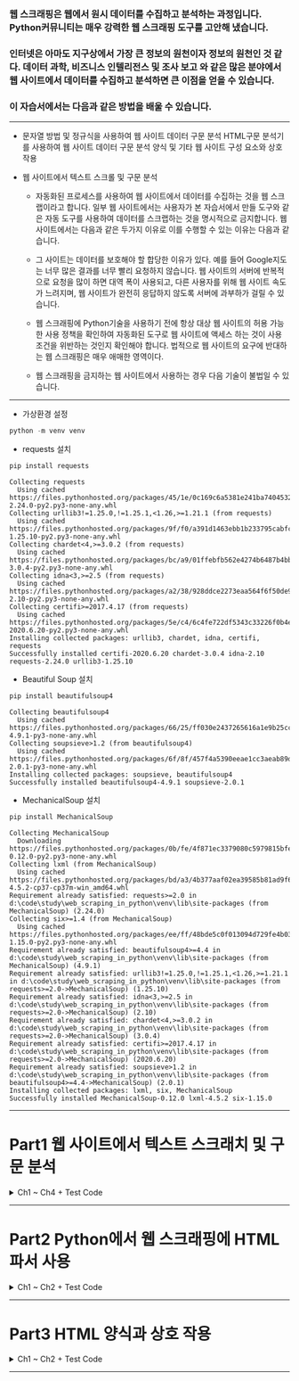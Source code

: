 ### <p>웹 스크래핑은 웹에서 원시 데이터를 수집하고 분석하는 과정입니다. Python커뮤니티는 매우 강력한 웹 스크래핑 도구를 고안해 냈습니다.</p>

### <p>인터넷은 아마도 지구상에서 가장 큰 정보의 원천이자 정보의 원천인 것 같다. 데이터 과학, 비즈니스 인텔리전스 및 조사 보고 와 같은 많은 분야에서 웹 사이트에서 데이터를 수집하고 분석하면 큰 이점을 얻을 수 있습니다.</p>

### <p>이 자습서에서는 다음과 같은 방법을 배울 수 있습니다.</p>

---

* 문자열 방법 및 정규식을 사용하여 웹 사이트 데이터 구문 분석
HTML구문 분석기를 사용하여 웹 사이트 데이터 구문 분석
양식 및 기타 웹 사이트 구성 요소와 상호 작용

* 웹 사이트에서 텍스트 스크롤 및 구문 분석
  * 자동화된 프로세스를 사용하여 웹 사이트에서 데이터를 수집하는 것을 웹 스크랩이라고 합니다. 일부 웹 사이트에서는 사용자가 본 자습서에서 만들 도구와 같은 자동 도구를 사용하여 데이터를 스크랩하는 것을 명시적으로 금지합니다. 웹 사이트에서는 다음과 같은 두가지 이유로 이를 수행할 수 있는 이유는 다음과 같습니다.

  * 그 사이트는 데이터를 보호해야 할 합당한 이유가 있다. 예를 들어 Google지도는 너무 많은 결과를 너무 빨리 요청하지 않습니다.
  웹 사이트의 서버에 반복적으로 요청을 많이 하면 대역 폭이 사용되고, 다른 사용자를 위해 웹 사이트 속도가 느려지며, 웹 사이트가 완전히 응답하지 않도록 서버에 과부하가 걸릴 수 있습니다.

  * 웹 스크래핑에 Python기술을 사용하기 전에 항상 대상 웹 사이트의 허용 가능한 사용 정책을 확인하여 자동화된 도구로 웹 사이트에 액세스 하는 것이 사용 조건을 위반하는 것인지 확인해야 합니다. 법적으로 웹 사이트의 요구에 반대하는 웹 스크래핑은 매우 애매한 영역이다.

  * 웹 스크래핑을 금지하는 웹 사이트에서 사용하는 경우 다음 기술이 불법일 수 있습니다.

---

* 가상환경 설정

```python
python -m venv venv
```

* requests 설치

```python
pip install requests
```

```console
Collecting requests
  Using cached https://files.pythonhosted.org/packages/45/1e/0c169c6a5381e241ba7404532c16a21d86ab872c9bed8bdcd4c423954103/requests-2.24.0-py2.py3-none-any.whl
Collecting urllib3!=1.25.0,!=1.25.1,<1.26,>=1.21.1 (from requests)
  Using cached https://files.pythonhosted.org/packages/9f/f0/a391d1463ebb1b233795cabfc0ef38d3db4442339de68f847026199e69d7/urllib3-1.25.10-py2.py3-none-any.whl
Collecting chardet<4,>=3.0.2 (from requests)
  Using cached https://files.pythonhosted.org/packages/bc/a9/01ffebfb562e4274b6487b4bb1ddec7ca55ec7510b22e4c51f14098443b8/chardet-3.0.4-py2.py3-none-any.whl
Collecting idna<3,>=2.5 (from requests)
  Using cached https://files.pythonhosted.org/packages/a2/38/928ddce2273eaa564f6f50de919327bf3a00f091b5baba8dfa9460f3a8a8/idna-2.10-py2.py3-none-any.whl
Collecting certifi>=2017.4.17 (from requests)
  Using cached https://files.pythonhosted.org/packages/5e/c4/6c4fe722df5343c33226f0b4e0bb042e4dc13483228b4718baf286f86d87/certifi-2020.6.20-py2.py3-none-any.whl
Installing collected packages: urllib3, chardet, idna, certifi, requests
Successfully installed certifi-2020.6.20 chardet-3.0.4 idna-2.10 requests-2.24.0 urllib3-1.25.10
```

* Beautiful Soup 설치

```python
pip install beautifulsoup4
```

```console
Collecting beautifulsoup4
  Using cached https://files.pythonhosted.org/packages/66/25/ff030e2437265616a1e9b25ccc864e0371a0bc3adb7c5a404fd661c6f4f6/beautifulsoup4-4.9.1-py3-none-any.whl
Collecting soupsieve>1.2 (from beautifulsoup4)
  Using cached https://files.pythonhosted.org/packages/6f/8f/457f4a5390eeae1cc3aeab89deb7724c965be841ffca6cfca9197482e470/soupsieve-2.0.1-py3-none-any.whl
Installing collected packages: soupsieve, beautifulsoup4
Successfully installed beautifulsoup4-4.9.1 soupsieve-2.0.1
```

* MechanicalSoup 설치
  
```python
pip install MechanicalSoup
```

```console
Collecting MechanicalSoup
  Downloading https://files.pythonhosted.org/packages/0b/fe/4f871ec3379080c5979815bfec3266871e555eebf4879f551a7e5dee4766/MechanicalSoup-0.12.0-py2.py3-none-any.whl
Collecting lxml (from MechanicalSoup)
  Using cached https://files.pythonhosted.org/packages/bd/a3/4b377aaf02ea39585b81ad9f630226e296d983e9a94d7b78a4bc5e27226d/lxml-4.5.2-cp37-cp37m-win_amd64.whl
Requirement already satisfied: requests>=2.0 in d:\code\study\web_scraping_in_python\venv\lib\site-packages (from MechanicalSoup) (2.24.0)
Collecting six>=1.4 (from MechanicalSoup)
  Using cached https://files.pythonhosted.org/packages/ee/ff/48bde5c0f013094d729fe4b0316ba2a24774b3ff1c52d924a8a4cb04078a/six-1.15.0-py2.py3-none-any.whl
Requirement already satisfied: beautifulsoup4>=4.4 in d:\code\study\web_scraping_in_python\venv\lib\site-packages (from MechanicalSoup) (4.9.1)
Requirement already satisfied: urllib3!=1.25.0,!=1.25.1,<1.26,>=1.21.1 in d:\code\study\web_scraping_in_python\venv\lib\site-packages (from requests>=2.0->MechanicalSoup) (1.25.10)
Requirement already satisfied: idna<3,>=2.5 in d:\code\study\web_scraping_in_python\venv\lib\site-packages (from requests>=2.0->MechanicalSoup) (2.10)
Requirement already satisfied: chardet<4,>=3.0.2 in d:\code\study\web_scraping_in_python\venv\lib\site-packages (from requests>=2.0->MechanicalSoup) (3.0.4)
Requirement already satisfied: certifi>=2017.4.17 in d:\code\study\web_scraping_in_python\venv\lib\site-packages (from requests>=2.0->MechanicalSoup) (2020.6.20)
Requirement already satisfied: soupsieve>1.2 in d:\code\study\web_scraping_in_python\venv\lib\site-packages (from beautifulsoup4>=4.4->MechanicalSoup) (2.0.1)
Installing collected packages: lxml, six, MechanicalSoup
Successfully installed MechanicalSoup-0.12.0 lxml-4.5.2 six-1.15.0
```
---

# Part1 웹 사이트에서 텍스트 스크래치 및 구문 분석

<details>
<summary>Ch1 ~ Ch4 + Test Code</summary>
<div markdown="1">
Ch 1> 첫번째 웹 스크래퍼

```python
from urllib.request import urlopen

url = "http://olympus.realpython.org/profiles/aphrodite"
page = urlopen(url)
print(page)

html_bytes = page.read()
html = html_bytes.decode("utf-8")
print(html)
```

```console
<http.client.HTTPResponse object at 0x000001E62653A668>

<html>

<head>
    <title>Profile: Aphrodite</title>
</head>

<body bgcolor="yellow">
    <center>
        <br><br>
        <img src="/static/aphrodite.gif" />
        <h2>Name: Aphrodite</h2>
        <br><br>
        Favorite animal: Dove
        <br><br>
        Favorite color: Red
        <br><br>
        Hometown: Mount Olympus
    </center>
</body>

</html>
```

---

Ch2> 문자열 메소드를 사용하여 HTML에서 텍스트 추출

```python
from urllib.request import urlopen

url = "http://olympus.realpython.org/profiles/aphrodite"
page = urlopen(url)

html_bytes = page.read()
html = html_bytes.decode("utf-8")

title_index = html.find("<title>")
print(title_index)

start_index = title_index + len("<title>")
print(start_index)

end_index = html.find("</title>")
print(end_index)

title = html[start_index:end_index]
print(title)

url = "http://olympus.realpython.org/profiles/poseidon"

page = urlopen(url)
html = page.read().decode("utf-8")
start_index = html.find("<title>") + len("<title>")
end_index = html.find("</title>")
title = html[start_index:end_index]

print(title)
```

```console
14
21
39
Profile: Aphrodite

<head>
<title >Profile: Poseidon
```

---

Ch3> 정규 표현식에 대한 우선 순위

```python
import re

find_all_ex1 = re.findall("ab*c", "ac")

print(find_all_ex1)

find_all_ex2 = re.findall("ab*c", "abcd")
find_all_ex3 = re.findall("ab*c", "acc")
find_all_ex4 = re.findall("ab*c", "abcac")
find_all_ex5 = re.findall("ab*c", "abdc")

print(find_all_ex2)
print(find_all_ex3)
print(find_all_ex4)
print(find_all_ex5)

find_all_ex6 = re.findall("ab*c", "ABC")
find_all_ex7 = re.findall("ab*c", "ABC", re.IGNORECASE)

print(find_all_ex6)
print(find_all_ex7)

find_all_ex7 = re.findall("a.c", "abc")
find_all_ex8 = re.findall("a.c", "abbc")
find_all_ex9 = re.findall("a.c", "ac")
find_all_ex10 = re.findall("a.c", "acc")

print(find_all_ex7)
print(find_all_ex8)
print(find_all_ex9)
print(find_all_ex10)

find_all_ex11 = re.findall("a.*c", "abc")
find_all_ex12 = re.findall("a.*c", "abbc")
find_all_ex13 = re.findall("a.*c", "ac")
find_all_ex14 = re.findall("a.*c", "acc")

print(find_all_ex11)
print(find_all_ex12)
print(find_all_ex13)
print(find_all_ex14)

match_results = re.search("ab*c", "ABC", re.IGNORECASE)
match_results_group = match_results.group()

print(match_results_group)

string = "Everything is <replaced> if it's in <tags>."
string = re.sub("<.*>", "ELEPHANTS", string)

print(string)

string2 = "Everything is <replaced> if it's in <tags>."
string2 = re.sub("<.*?>", "ELEPHANTS", string2)

print(string2)
```

```console
['ac']
['abc']
['ac']
['abc', 'ac']
[]
[]
['ABC']
['abc']
[]
[]
['acc']
['abc']
['abbc']
['ac']
['acc']
ABC
Everything is ELEPHANTS.
Everything is ELEPHANTS if it's in ELEPHANTS.
```

---

Ch4> 정규 표현식을 사용하여 HTML에서 텍스트 추출

```python
import re
from urllib.request import urlopen

url = "http://olympus.realpython.org/profiles/dionysus"
page = urlopen(url)
html = page.read().decode("utf-8")

pattern = "<title.*?>.*?</title.*?>"

match_results = re.search(pattern, html, re.IGNORECASE)

title = match_results.group()
title = re.sub("<.*?>", "", title)

print(title)
```

```console
Profile: Dionysus
```

---
Part 1 테스트>

```python
from urllib.request import urlopen

url = "http://olympus.realpython.org/profiles/dionysus"

html_page = urlopen(url)

html_text = html_page.read().decode("utf-8")

for string in ["Name: ", "Favorite Color:"]:
    string_start_idx = html_text.find(string)
   
    text_start_idx = string_start_idx + len(string)

    next_html_tag_offset = html_text[text_start_idx:].find("<")
    text_end_idx = text_start_idx + next_html_tag_offset

    raw_text = html_text[text_start_idx:text_end_idx]

    clean_text = raw_text.strip(" \r\n\t")

    print(clean_text)
```

```console
Dionysus
Wine
```
</div>
</details>

---

# Part2 Python에서 웹 스크래핑에 HTML 파서 사용

<details>
<summary>Ch1 ~ Ch2 + Test Code</summary>
<div markdown="1">

Ch1> BeautifulSoup 객체 작성

```python
from bs4 import BeautifulSoup
from urllib.request import urlopen

url = "http://olympus.realpython.org/profiles/dionysus"

page = urlopen(url)

html = page.read().decode("utf-8")

soup = BeautifulSoup(html, "html.parser")

print(soup)
```

```console
<html>
<head>
<title>Profile: Dionysus</title> 
</head>
<body bgcolor="yellow">
<center>
<br/><br/>
<img src="/static/dionysus.jpg"/>
<h2>Name: Dionysus</h2>
<img src="/static/grapes.png"/><br/><br/>
Hometown: Mount Olympus
<br/><br/>
Favorite animal: Leopard <br/>
<br/>
Favorite Color: Wine
</center>
</body>
</html>
```

---

Ch2> BeautifulSoup 객체 사용


```python
from bs4 import BeautifulSoup
from urllib.request import urlopen

url = "http://olympus.realpython.org/profiles/dionysus"

page = urlopen(url)
html = page.read().decode("utf-8")
soup = BeautifulSoup(html, "html.parser")

print(soup.get_text())

find_all_ex1 = soup.find_all("img")

print(find_all_ex1)

image1, image2 = soup.find_all("img")
find_name_ex1 = image1.name
find_name_ex2 = image2.name

print(find_name_ex1)
print(find_name_ex2)

img_dic_1 = image1["src"]
img_dic_2 = image2["src"]

print(img_dic_1)
print(img_dic_2)

title = soup.title

print(title)

title_string = soup.title.string

print(title_string)

find_all_ex2 = soup.find_all("img", src="/static/dionysus.jpg")

print(find_all_ex2)
```

```console
Profile: Dionysus





Name: Dionysus

Hometown: Mount Olympus

Favorite animal: Leopard

Favorite Color: Wine




[<img src="/static/dionysus.jpg"/>, <img src="/static/grapes.png"/>]
img
img
/static/dionysus.jpg
/static/grapes.png
<title>Profile: Dionysus</title>
Profile: Dionysus
[<img src="/static/dionysus.jpg"/>]
```

---

Part 2 테스트>

```python
from urllib.request import urlopen
from bs4 import BeautifulSoup

base_url = "http://olympus.realpython.org"

html_page = urlopen(base_url + "/profiles")
html_text = html_page.read().decode("utf-8")

soup = BeautifulSoup(html_text, "html.parser")

for link in soup.find_all("a"):
    link_url = base_url + link["href"]
    print(link_url)
```

```console
http://olympus.realpython.org/profiles/aphrodite
http://olympus.realpython.org/profiles/poseidon
http://olympus.realpython.org/profiles/dionysus
```

</div>
</details>

---

# Part3 HTML 양식과 상호 작용

<details>
<summary>Ch1 ~ Ch2 + Test Code</summary>
<div markdown="1">

Ch1> 브라우저 객체 만들기
```python
import mechanicalsoup

browser = mechanicalsoup.Browser()

url = "http://olympus.realpython.org/login"
page = browser.get(url)

print(page)

print(type(page.soup))

print(page.soup)
```

```console
<Response [200]>

<class 'bs4.BeautifulSoup'>

<html>

<head>
    <title>Log In</title>
</head>

<body bgcolor="yellow">
    <center>
        <br /><br />
        <h2>Please log in to access Mount Olympus:</h2>
        <br /><br />
        <form action="/login" method="post" name="login">
            Username: <input name="user" type="text" /><br />
            Password: <input name="pwd" type="password" /><br /><br />
            <input type="submit" value="Submit" />
        </form>
    </center>
</body>

</html>
```

---

Ch2> MechanicalSoup과 함께 양식 제출

```python
import mechanicalsoup

browser = mechanicalsoup.Browser()
url = "http://olympus.realpython.org/login"
login_page = browser.get(url)
login_html = login_page.soup

form = login_html.select("form")[0]
form.select("input")[0]["value"] = "zeus"
form.select("input")[1]["value"] = "ThunderDude"

profiles_page = browser.submit(form, login_page.url)

print(profiles_page.url)

links = profiles_page.soup.select("a")

for link in links:
    address = link["href"]
    text = link.text

    print(f"{text}: {address}")

base_url = "http://olympus.realpython.org"

for link in links:
    address = base_url + link["href"]
    text = link.text

    print(f"{text}: {address}")

```

```console
http://olympus.realpython.org/profiles
Aphrodite: /profiles/aphrodite
Poseidon: /profiles/poseidon
Dionysus: /profiles/dionysus
Aphrodite: http://olympus.realpython.org/profiles/aphrodite
Poseidon: http://olympus.realpython.org/profiles/poseidon
Dionysus: http://olympus.realpython.org/profiles/dionysus
```

---

Part 3 테스트>

```python
import mechanicalsoup

browser = mechanicalsoup.Browser()

login_url = "http://olympus.realpython.org/login"
login_page = browser.get(login_url)
login_html = login_page.soup

form = login_html.form
form.select("input")[0]["value"] = "zeus"
form.select("input")[1]["value"] = "ThunderDude"

profiles_page = browser.submit(form, login_page.url)

print(profiles_page.soup.title)
```

```console
<title>All Profiles</title>
```

</div>
</details>

---